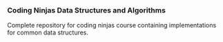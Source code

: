 ### Coding Ninjas Data Structures and Algorithms
Complete repository for coding ninjas course containing implementations for common data structures.
